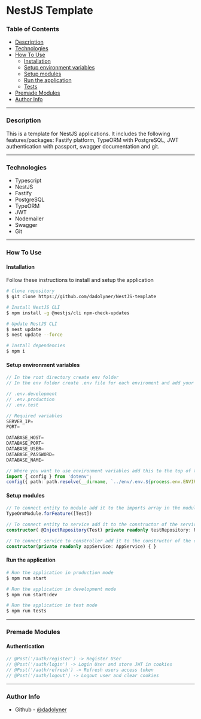 # NestJS Template

### Table of Contents

- [Description](#description)
- [Technologies](#technologies)
- [How To Use](#how-to-use)
    - [Installation](#installation)
    - [Setup environment variables](#setup-environment-variables)
    - [Setup modules](#setup-modules)
    - [Run the application](#run-the-application)
    - [Tests](#tests)
- [Premade Modules](#premade-modules)
- [Author Info](#author-info)

---

### Description

This is a template for NestJS applications. It includes the following features/packages:
Fastify platform, TypeORM with PostgreSQL, JWT authentication with passport, swagger documentation and git.

---

### Technologies

- Typescript
- NestJS
- Fastify
- PostgreSQL
- TypeORM
- JWT
- Nodemailer
- Swagger
- Git

---

### How To Use

#### Installation

Follow these instructions to install and setup the application

```bash
# Clone repository
$ git clone https://github.com/dadolyner/NestJS-template
```

```bash
# Install NestJS CLI
$ npm install -g @nestjs/cli npm-check-updates

# Update NestJS CLI
$ nest update
$ nest update --force
```

```bash
# Install dependencies
$ npm i
```
#### Setup environment variables

```ts
// In the root directory create env folder
// In the env folder create .env file for each enviroment and add your variables

// .env.development
// .env.production
// .env.test

// Required variables
SERVER_IP=
PORT=

DATABASE_HOST=
DATABASE_PORT=
DATABASE_USER=
DATABASE_PASSWORD=
DATABASE_NAME=

// Where you want to use environment variables add this to the top of the file
import { config } from 'dotenv';
config({ path: path.resolve(__dirname, `../env/.env.${process.env.ENVIROMENT}`) })
```

#### Setup modules

```ts
// To connect entity to module add it to the imports array in the module
TypeOrmModule.forFeature([Test])
```

```ts
// To connect entity to service add it to the constructor of the service
constructor( @InjectRepository(Test) private readonly testRepository: Repository<Test> ) { }
```

```ts
// To connect service to constroller add it to the constructor of the constroller
constructor(private readonly appService: AppService) { }
```

#### Run the application

```bash
# Run the application in production mode
$ npm run start
```

```bash
# Run the application in development mode
$ npm run start:dev
```

```bash
# Run the application in test mode
$ npm run tests
```

---

### Premade Modules

#### Authentication
```ts
// @Post('/auth/register') -> Register User
// @Post('/auth/login') -> Login User and store JWT in cookies
// @Post('/auth/refresh') -> Refresh users access token
// @Post('/auth/logout') -> Logout user and clear cookies
```

---

### Author Info

- Github - [@dadolyner](https://github.com/dadolyner)